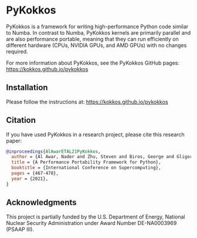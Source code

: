 # PyKokkos

PyKokkos is a framework for writing high-performance Python code
similar to Numba. In contrast to Numba, PyKokkos kernels are primarily
parallel and are also performance portable, meaning that they can run
efficiently on different hardware (CPUs, NVIDIA GPUs, and AMD GPUs)
with no changes required.

For more information about PyKokkos, see the PyKokkos GitHub pages:
https://kokkos.github.io/pykokkos

## Installation

Please follow the instructions at: https://kokkos.github.io/pykokkos

## Citation

If you have used PyKokkos in a research project, please cite this
research paper:

```bibtex
@inproceedings{AlAwarETAL21PyKokkos,
  author = {Al Awar, Nader and Zhu, Steven and Biros, George and Gligoric, Milos},
  title = {A Performance Portability Framework for Python},
  booktitle = {International Conference on Supercomputing},
  pages = {467-478},
  year = {2021},
}
```

## Acknowledgments

This project is partially funded by the U.S. Department of Energy,
National Nuclear Security Administration under Award Number
DE-NA0003969 (PSAAP III).
